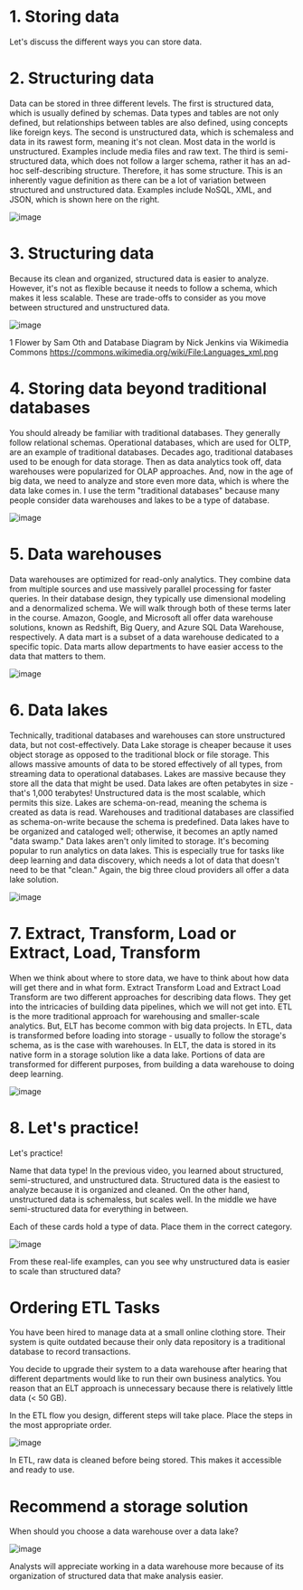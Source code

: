# 1. Storing data

Let's discuss the different ways you can store data.

# 2. Structuring data

Data can be stored in three different levels. The first is structured data, which is usually defined by schemas. Data types and tables are not only defined, but relationships between tables are also defined, using concepts like foreign keys. The second is unstructured data, which is schemaless and data in its rawest form, meaning it's not clean. Most data in the world is unstructured. Examples include media files and raw text. The third is semi-structured data, which does not follow a larger schema, rather it has an ad-hoc self-describing structure. Therefore, it has some structure. This is an inherently vague definition as there can be a lot of variation between structured and unstructured data. Examples include NoSQL, XML, and JSON, which is shown here on the right.

![image](https://github.com/artempohribnyi/datacamp/assets/113499718/d96e2f37-d22d-4981-860d-f839e3a15eff)

# 3. Structuring data

Because its clean and organized, structured data is easier to analyze. However, it's not as flexible because it needs to follow a schema, which makes it less scalable. These are trade-offs to consider as you move between structured and unstructured data.

![image](https://github.com/artempohribnyi/datacamp/assets/113499718/4b43c4cd-d4f4-4d04-a382-5bb12e79c88f)

1 Flower by Sam Oth and Database Diagram by Nick Jenkins via Wikimedia Commons https://commons.wikimedia.org/wiki/File:Languages_xml.png

# 4. Storing data beyond traditional databases

You should already be familiar with traditional databases. They generally follow relational schemas. Operational databases, which are used for OLTP, are an example of traditional databases. Decades ago, traditional databases used to be enough for data storage. Then as data analytics took off, data warehouses were popularized for OLAP approaches. And, now in the age of big data, we need to analyze and store even more data, which is where the data lake comes in. I use the term "traditional databases" because many people consider data warehouses and lakes to be a type of database.

![image](https://github.com/artempohribnyi/datacamp/assets/113499718/c39bbe0e-6324-46d0-8892-df88cf579e88)

# 5. Data warehouses

Data warehouses are optimized for read-only analytics. They combine data from multiple sources and use massively parallel processing for faster queries. In their database design, they typically use dimensional modeling and a denormalized schema. We will walk through both of these terms later in the course. Amazon, Google, and Microsoft all offer data warehouse solutions, known as Redshift, Big Query, and Azure SQL Data Warehouse, respectively. A data mart is a subset of a data warehouse dedicated to a specific topic. Data marts allow departments to have easier access to the data that matters to them.

![image](https://github.com/artempohribnyi/datacamp/assets/113499718/b9291e30-db62-4ed3-b2ef-6b3e04eaf322)

# 6. Data lakes

Technically, traditional databases and warehouses can store unstructured data, but not cost-effectively. Data Lake storage is cheaper because it uses object storage as opposed to the traditional block or file storage. This allows massive amounts of data to be stored effectively of all types, from streaming data to operational databases. Lakes are massive because they store all the data that might be used. Data lakes are often petabytes in size - that's 1,000 terabytes! Unstructured data is the most scalable, which permits this size. Lakes are schema-on-read, meaning the schema is created as data is read. Warehouses and traditional databases are classified as schema-on-write because the schema is predefined. Data lakes have to be organized and cataloged well; otherwise, it becomes an aptly named "data swamp." Data lakes aren't only limited to storage. It's becoming popular to run analytics on data lakes. This is especially true for tasks like deep learning and data discovery, which needs a lot of data that doesn't need to be that "clean." Again, the big three cloud providers all offer a data lake solution.

![image](https://github.com/artempohribnyi/datacamp/assets/113499718/f693aaa0-76b1-40de-8125-40256607fcf3)

# 7. Extract, Transform, Load or Extract, Load, Transform

When we think about where to store data, we have to think about how data will get there and in what form. Extract Transform Load and Extract Load Transform are two different approaches for describing data flows. They get into the intricacies of building data pipelines, which we will not get into. ETL is the more traditional approach for warehousing and smaller-scale analytics. But, ELT has become common with big data projects. In ETL, data is transformed before loading into storage - usually to follow the storage's schema, as is the case with warehouses. In ELT, the data is stored in its native form in a storage solution like a data lake. Portions of data are transformed for different purposes, from building a data warehouse to doing deep learning.

![image](https://github.com/artempohribnyi/datacamp/assets/113499718/aa1fd589-3818-4110-ae1b-3e718a626d4c)

# 8. Let's practice!

Let's practice!

Name that data type!
In the previous video, you learned about structured, semi-structured, and unstructured data. Structured data is the easiest to analyze because it is organized and cleaned. On the other hand, unstructured data is schemaless, but scales well. In the middle we have semi-structured data for everything in between.

Each of these cards hold a type of data. Place them in the correct category.

![image](https://github.com/artempohribnyi/datacamp/assets/113499718/d6bb61d6-4603-4fc6-b8cc-77ab11f99940)

From these real-life examples, can you see why unstructured data is easier to scale than structured data?

# Ordering ETL Tasks

You have been hired to manage data at a small online clothing store. Their system is quite outdated because their only data repository is a traditional database to record transactions.

You decide to upgrade their system to a data warehouse after hearing that different departments would like to run their own business analytics. You reason that an ELT approach is unnecessary because there is relatively little data (< 50 GB).

In the ETL flow you design, different steps will take place. Place the steps in the most appropriate order.

![image](https://github.com/artempohribnyi/datacamp/assets/113499718/f0fef300-adde-4de1-b9e3-69d2db918fc6)

In ETL, raw data is cleaned before being stored. This makes it accessible and ready to use.

# Recommend a storage solution

When should you choose a data warehouse over a data lake?

![image](https://github.com/artempohribnyi/datacamp/assets/113499718/ee8df3c3-9ed9-465f-a4d2-3dff0a44b6c7)

Analysts will appreciate working in a data warehouse more because of its organization of structured data that make analysis easier.
